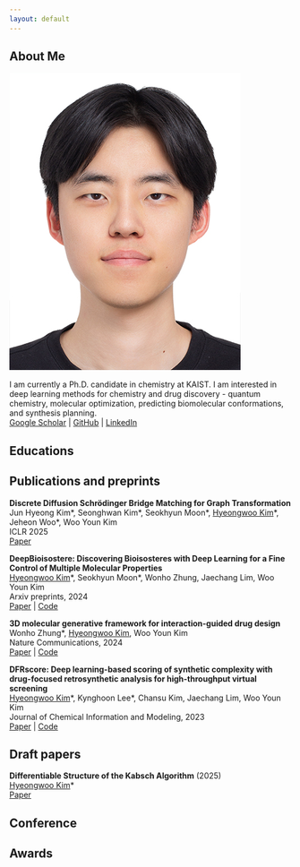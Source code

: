```yaml
---
layout: default
---
```


## About Me

<img class="profile-picture" src="static/images/profile.jpg">

I am currently a Ph.D. candidate in chemistry at KAIST. I am interested in deep learning methods for chemistry and drug discovery - quantum chemistry, molecular optimization, predicting biomolecular conformations, and synthesis planning.<br>
[Google Scholar](https://scholar.google.com/citations?view_op=list_works&hl=ko&hl=ko&user=YpiY1q8AAAAJ) | [GitHub](https://github.com/Hwoo-Kim) | [LinkedIn](https://www.linkedin.com/in/hyeongwoo-kim-784bb2291/)

<!--
## Research Interest

Lorem ipsum dolor sit amet, consectetur adipiscing elit. Aliquam finibus ipsum ac erat aliquam dapibus. Vestibulum vehicula placerat ex, a consectetur odio pharetra quis. Mauris id urna ante. Fusce pharetra diam ac nisi aliquet, vel egestas ex iaculis. Pellentesque laoreet cursus tellus sed pellentesque. Praesent a rhoncus elit. Nunc ipsum nisl, consequat sit amet pretium quis, gravida id ipsum.
-->

## Educations

## Publications and preprints
<!-- DDSBM -->
**Discrete Diffusion Schrödinger Bridge Matching for Graph Transformation**<br>
Jun Hyeong Kim\*, Seonghwan Kim\*, Seokhyun Moon\*, <u>Hyeongwoo Kim</u>\*, Jeheon Woo\*, Woo Youn Kim<br>
ICLR 2025<br>
[Paper](https://openreview.net/forum?id=tQyh0gnfqW)

<!-- DeepBioisostere -->
**DeepBioisostere: Discovering Bioisosteres with Deep Learning for a Fine Control of Multiple Molecular Properties**<br>
<u>Hyeongwoo Kim</u>\*, Seokhyun Moon\*, Wonho Zhung, Jaechang Lim, Woo Youn Kim<br>
Arxiv preprints, 2024<br>
[Paper](https://arxiv.org/abs/2403.02706) | [Code](https://github.com/Hwoo-Kim/DeepBioisostere)

<!-- DeepICL -->
**3D molecular generative framework for interaction-guided drug design**<br>
Wonho Zhung\*, <u>Hyeongwoo Kim</u>, Woo Youn Kim<br>
Nature Communications, 2024<br>
[Paper](https://www.nature.com/articles/s41467-024-47011-2) | [Code](https://github.com/ACE-KAIST/DeepICL)

<!-- DFRscore -->
**DFRscore: Deep learning-based scoring of synthetic complexity with drug-focused retrosynthetic analysis for high-throughput virtual screening**<br>
<u>Hyeongwoo Kim</u>\*, Kynghoon Lee\*, Chansu Kim, Jaechang Lim, Woo Youn Kim<br>
Journal of Chemical Information and Modeling, 2023<br>
[Paper](https://pubs.acs.org/doi/abs/10.1021/acs.jcim.3c01134) | [Code](https://github.com/Hwoo-Kim/DFRscore)

## Draft papers
<!-- Differentiable structure of Kabsch -->
**Differentiable Structure of the Kabsch Algorithm** (2025)<br>
<u>Hyeongwoo Kim</u>\*<br>
[Paper](files/Differentiable_Structure_of_the_Kabsch_Algorithm.pdf)

## Conference

## Awards

<!--
Year | Award | Category
-----|-------|--------
2014 | Emmy  | Won Outstanding Lead Actor in a miniseries or a movie
-->